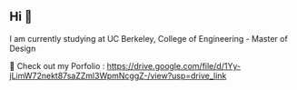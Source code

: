 ## Hi 👋
I am currently studying at UC Berkeley, College of Engineering - Master of Design

🌱 Check out my Porfolio : https://drive.google.com/file/d/1Yy-jLimW72nekt87saZZml3WpmNcggZ-/view?usp=drive_link

<!--
**subinlee99/subinlee99** is a ✨ _special_ ✨ repository because its `README.md` (this file) appears on your GitHub profile.

Here are some ideas to get you started:

- 🔭 I’m currently working on ...
- 🌱 I’m currently learning ...
- 👯 I’m looking to collaborate on ...
- 🤔 I’m looking for help with ...
- 💬 Ask me about ...
- 📫 How to reach me: ...
- 😄 Pronouns: ...
- ⚡ Fun fact: ...
-->
